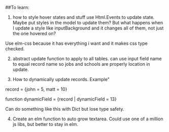 

##To learn:

1) how to style hover states and stuff
use Html.Events to update state. Maybe put styles in the model to update them?
But what happens when I update a style like inputBackground and it changes all of them,
not just the one hovered on?

Use elm-css because it has everything i want and it makes css type checked.


2) abstract update function to apply to all tables. can use input field name to equal
record name so jobs and schools are properly location in update.

3) How to dynamically update records. Example"

record = {john = 5, matt = 10}

function dynamicField =
  {record | dynamicField = 13}

Can do something like this with Dict but lose type safety.


4) Create an elm function to auto grow textarea. Could use one of
a million js libs, but better to stay in elm.
